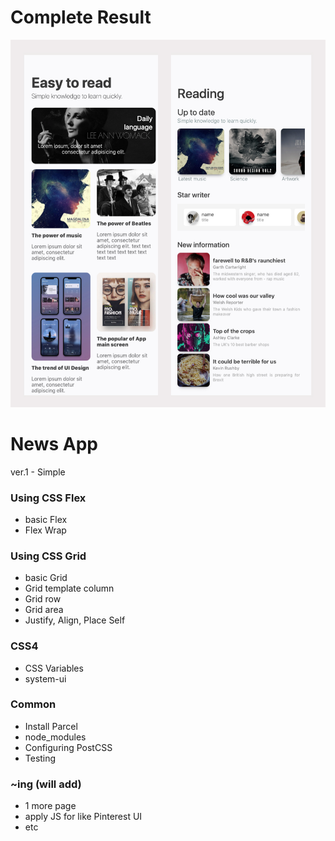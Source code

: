 # Complete Result

![NewsApp](./images/news.jpg)

# News App

ver.1 - Simple

### Using CSS Flex
- basic Flex
- Flex Wrap

### Using CSS Grid
- basic Grid
- Grid template column
- Grid row
- Grid area
- Justify, Align, Place Self

### CSS4
- CSS Variables
- system-ui

### Common
- Install Parcel
- node_modules
- Configuring PostCSS
- Testing

### ~ing (will add)
- 1 more page
- apply JS for like Pinterest UI
- etc